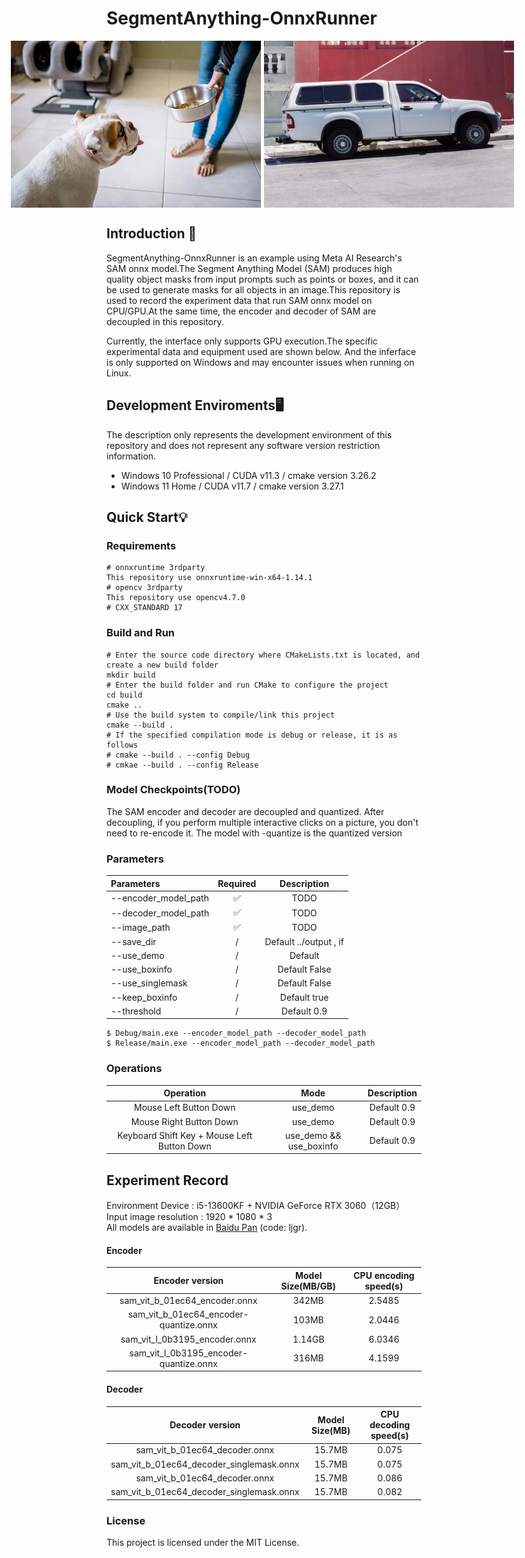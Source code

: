 # SegmentAnything-OnnxRunner
<div align="center">
  <div style="display: flex; justify-content: center;">
    <img src="assets/dog.jpg" width="400" style="margin-right: 5px;"/>
    <img src="assets/truck.jpg" width="400" style="margin-right: 5px;"/>
    <!-- <img src="assets/Maze01_CAD.jpg" width="300" /> -->
  </div>
</div>

## Introduction 📰
SegmentAnything-OnnxRunner is an example using Meta AI Research's SAM onnx model.The Segment Anything Model (SAM) produces high quality object masks from input prompts such as points or boxes, and it can be used to generate masks for all objects in an image.This repository is used to record the experiment data that run SAM onnx model on CPU/GPU.At the same time, the encoder and decoder of SAM are decoupled in this repository.

Currently, the interface only supports GPU execution.The specific experimental data and equipment used are shown below. And the inferface is only supported on Windows and may encounter issues when running on Linux.

## Development Enviroments🖥️
The description only represents the development environment of this repository and does not represent any software version restriction information.
* Windows 10 Professional / CUDA v11.3 / cmake version 3.26.2
* Windows 11 Home / CUDA v11.7 / cmake version 3.27.1

## Quick Start💡
### Requirements
``` 
# onnxruntime 3rdparty
This repository use onnxruntime-win-x64-1.14.1
# opencv 3rdparty
This repository use opencv4.7.0
# CXX_STANDARD 17
```
### Build and Run
```
# Enter the source code directory where CMakeLists.txt is located, and create a new build folder
mkdir build
# Enter the build folder and run CMake to configure the project
cd build
cmake ..
# Use the build system to compile/link this project
cmake --build .
# If the specified compilation mode is debug or release, it is as follows
# cmake --build . --config Debug
# cmkae --build . --config Release
```
### Model Checkpoints(TODO)
The SAM encoder and decoder are decoupled and quantized. After decoupling, if you perform multiple interactive clicks on a picture, you don't need to re-encode it. The model with -quantize is the quantized version

### Parameters
| Parameters | Required | Description  |
|:------|:----:|:------:|
| --encoder_model_path | ✅ | TODO |
| --decoder_model_path | ✅ | TODO |
| --image_path | ✅ | TODO |
| --save_dir | / | Default ../output , if  |
| --use_demo | / | Default |
| --use_boxinfo | / | Default False |
| --use_singlemask | / | Default False |
| --keep_boxinfo | / | Default true |
| --threshold | / | Default 0.9 |

```
$ Debug/main.exe --encoder_model_path --decoder_model_path
$ Release/main.exe --encoder_model_path --decoder_model_path
```
### Operations
| Operation | Mode | Description |
|:------:|:----:|:------:|
| Mouse Left Button Down | use_demo | Default 0.9 |
| Mouse Right Button Down | use_demo | Default 0.9 |
| Keyboard Shift Key + Mouse Left Button Down | use_demo && use_boxinfo | Default 0.9 |


## Experiment Record
Environment Device : i5-13600KF + NVIDIA GeForce RTX 3060（12GB）
Input image resolution : 1920 * 1080 * 3  
All models are available in [Baidu Pan](https://pan.baidu.com/s/1j0z1mHDOshOCcQWwetmFnQ?pwd=ljgr) (code: ljgr).    
#### Encoder
| Encoder version | Model Size(MB/GB) | CPU encoding speed(s) | 
| :------------------:| :---------------: | :---------------: | 
| sam_vit_b_01ec64_encoder.onnx          | 342MB | 2.5485 | 
| sam_vit_b_01ec64_encoder-quantize.onnx | 103MB | 2.0446 | 
| sam_vit_l_0b3195_encoder.onnx          | 1.14GB | 6.0346 | 
| sam_vit_l_0b3195_encoder-quantize.onnx | 316MB | 4.1599 | 

#### Decoder
| Decoder version | Model Size(MB) | CPU decoding speed(s) | 
| :------------------:| :---------------: | :---------------: | 
| sam_vit_b_01ec64_decoder.onnx            | 15.7MB | 0.075 | 
| sam_vit_b_01ec64_decoder_singlemask.onnx | 15.7MB | 0.075 | 
| sam_vit_b_01ec64_decoder.onnx            | 15.7MB | 0.086 | 
| sam_vit_b_01ec64_decoder_singlemask.onnx | 15.7MB | 0.082 | 


### License
This project is licensed under the MIT License.